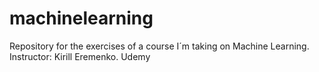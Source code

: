 # machinelearning
Repository for the exercises of a course I´m taking on Machine Learning. Instructor: Kirill Eremenko. Udemy
